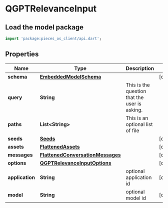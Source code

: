 # QGPTRelevanceInput

## Load the model package
```dart
import 'package:pieces_os_client/api.dart';
```

## Properties
Name | Type | Description | Notes
------------ | ------------- | ------------- | -------------
**schema** | [**EmbeddedModelSchema**](EmbeddedModelSchema) |  | [optional] 
**query** | **String** | This is the question that the user is asking. | 
**paths** | **List\<String\>** | This is an optional list of file || folder paths. | [optional] [default to const []]
**seeds** | [**Seeds**](Seeds) |  | [optional] 
**assets** | [**FlattenedAssets**](FlattenedAssets) |  | [optional] 
**messages** | [**FlattenedConversationMessages**](FlattenedConversationMessages) |  | [optional] 
**options** | [**QGPTRelevanceInputOptions**](QGPTRelevanceInputOptions) |  | [optional] 
**application** | **String** | optional application id | [optional] 
**model** | **String** | optional model id | [optional] 




